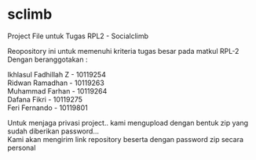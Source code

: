 # sclimb
Project File untuk Tugas RPL2 - Socialclimb

Reopository ini untuk memenuhi kriteria tugas besar pada matkul RPL-2 Dengan beranggotakan :

Ikhlasul Fadhillah Z - 10119254 <br>
Ridwan Ramadhan - 10119263 <br>
Muhammad Farhan - 10119264 <br>
Dafana Fikri - 10119275 <br>
Feri Fernando - 10119801

Untuk menjaga privasi project.. kami mengupload dengan bentuk zip yang sudah diberikan password... <br>
Kami akan mengirim link repository beserta dengan password zip secara personal
